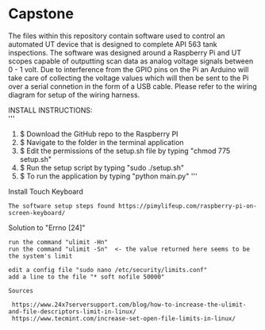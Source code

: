 # Capstone
The files within this repository contain software used to control an automated UT device that is designed to complete API 563 tank inspections. The software was designed around a Raspberry Pi and UT scopes capable of outputting scan data as analog voltage signals between 0 - 1 volt. Due to interference from the GPIO pins on the Pi an Arduino will take care of collecting the voltage values which will then be sent to the Pi over a serial connetion in the form of a USB cable. Please refer to the wiring diagram for setup of the wiring harness.


  
  INSTALL INSTRUCTIONS:   
  '''
1. $ Download the GitHub repo to the Raspberry PI
2. $ Navigate to the folder in the terminal application
3. $ Edit the permissions of the setup.sh file by typing "chmod 775 setup.sh"
4. $ Run the setup script by typing "sudo ./setup.sh"
5. $ To run the application by typing "python main.py"
'''


Install Touch Keyboard
   
    The software setup steps found https://pimylifeup.com/raspberry-pi-on-screen-keyboard/

Solution to "Errno [24]"

    run the command "ulimit -Hn"
    run the command "ulimit -Sn"  <- the value returned here seems to be the system's limit 
  
    edit a config file "sudo nano /etc/security/limits.conf"
    add a line to the file "* soft nofile 50000"
  
    Sources
  
     https://www.24x7serversupport.com/blog/how-to-increase-the-ulimit-and-file-descriptors-limit-in-linux/
     https://www.tecmint.com/increase-set-open-file-limits-in-linux/
